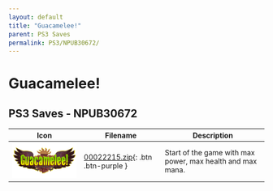```yaml
---
layout: default
title: "Guacamelee!"
parent: PS3 Saves
permalink: PS3/NPUB30672/
---
```

# Guacamelee!

## PS3 Saves - NPUB30672

| Icon | Filename | Description |
|------|----------|-------------|
| ![Guacamelee!](ICON0.PNG) | [00022215.zip](00022215.zip){: .btn .btn-purple } | Start of the game with max power, max health and max mana. |

